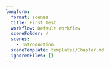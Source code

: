 ```yaml
---
longform:
  format: scenes
  title: First Test
  workflow: Default Workflow
  sceneFolder: /
  scenes:
    - Introduction
  sceneTemplate: templates/Chapter.md
  ignoredFiles: []
---
```

